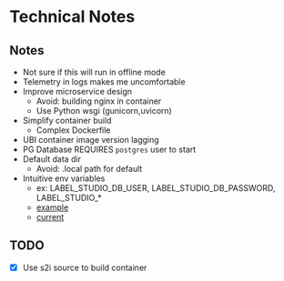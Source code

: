# Technical Notes

## Notes
- Not sure if this will run in offline mode
- Telemetry in logs makes me uncomfortable
- Improve microservice design
  - Avoid: building nginx in container
  - Use Python wsgi (gunicorn,uvicorn)
- Simplify container build
  - Complex Dockerfile
- UBI container image version lagging 
- PG Database REQUIRES `postgres` user to start
- Default data dir
  - Avoid: .local path for default
- Intuitive env variables
  - ex: LABEL_STUDIO_DB_USER, LABEL_STUDIO_DB_PASSWORD, LABEL_STUDIO_*
  - [example](https://airflow.apache.org/docs/apache-airflow/stable/configurations-ref.html)
  - [current](https://labelstud.io/guide/storedata.html#PostgreSQL-database)

## TODO
- [x] Use s2i source to build container